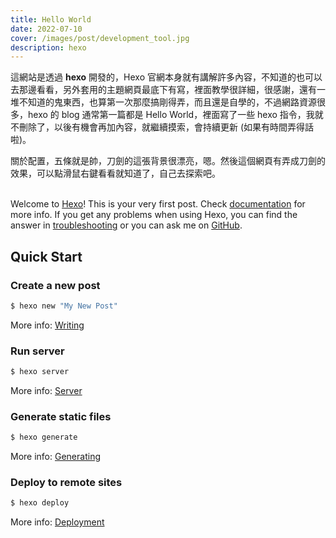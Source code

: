 ```yaml
---
title: Hello World
date: 2022-07-10
cover: /images/post/development_tool.jpg
description: hexo
---
```


這網站是透過 <strong>hexo</strong>  開發的，Hexo 官網本身就有講解許多內容，不知道的也可以去那邊看看，另外套用的主題網頁最底下有寫，裡面教學很詳細，很感謝，還有一堆不知道的鬼東西，也算第一次那麼搞剛得弄，而且還是自學的，不過網路資源很多，hexo 的 blog 通常第一篇都是 Hello World，裡面寫了一些 hexo 指令，我就不刪除了，以後有機會再加內容，就繼續摸索，會持續更新 (如果有時間弄得話啦)。

關於配置，五條就是帥，刀劍的這張背景很漂亮，嗯。然後這個網頁有弄成刀劍的效果，可以點滑鼠右鍵看看就知道了，自己去探索吧。<br><br>

Welcome to [Hexo](https://hexo.io/)! This is your very first post. Check [documentation](https://hexo.io/docs/) for more info. If you get any problems when using Hexo, you can find the answer in [troubleshooting](https://hexo.io/docs/troubleshooting.html) or you can ask me on [GitHub](https://github.com/hexojs/hexo/issues).

## Quick Start

### Create a new post

``` bash
$ hexo new "My New Post"
```

More info: [Writing](https://hexo.io/docs/writing.html)

### Run server

``` bash
$ hexo server
```

More info: [Server](https://hexo.io/docs/server.html)

### Generate static files

``` bash
$ hexo generate
```

More info: [Generating](https://hexo.io/docs/generating.html)

### Deploy to remote sites

``` bash
$ hexo deploy
```

More info: [Deployment](https://hexo.io/docs/one-command-deployment.html)

<br><br>
